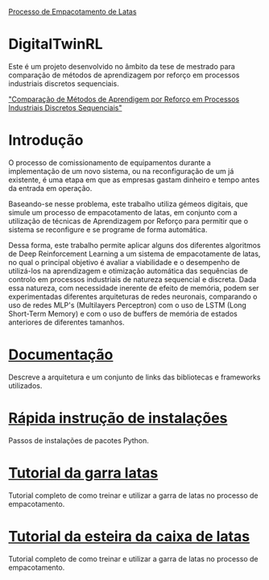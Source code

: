 
[Processo de Empacotamento de Latas ](Tutorials/Videos/Reference.mkv)

# DigitalTwinRL
 Este é um projeto desenvolvido no âmbito da tese de mestrado para comparação de métodos de aprendizagem por reforço em processos industriais discretos sequenciais.

 ["Comparação de Métodos de Aprendigem por Reforço em Processos Industriais Discretos Sequenciais"](Thesis/dissertation.pdf)
  
# Introdução
 O processo de comissionamento de equipamentos durante a implementação de um novo sistema, ou na reconfiguração de um já existente, é uma etapa em que as empresas gastam dinheiro e tempo antes da entrada em operação. 
 
 Baseando-se nesse problema, este trabalho utiliza gémeos digitais, que simule um processo de empacotamento de latas, em conjunto com a utilização de técnicas de Aprendizagem por Reforço para permitir que o sistema se reconfigure e se programe de forma automática. 

  Dessa forma, este trabalho permite aplicar alguns dos diferentes algoritmos de Deep Reinforcement Learning a um sistema de empacotamente de latas, no qual o principal objetivo é avaliar a viabilidade e o desempenho de utilizá-los na aprendizagem e otimização automática das sequências de controlo em processos industriais de natureza sequencial e discreta. Dada essa natureza, com necessidade inerente de efeito de memória, podem ser  experimentadas diferentes arquiteturas de redes neuronais, comparando o uso de redes MLP's (Multilayers Perceptron) com o uso de LSTM (Long Short-Term Memory) e com o uso de buffers de memória de estados anteriores de diferentes tamanhos. 
  
 # [Documentação](Tutorials/documentation_tutorial.md)
Descreve a arquitetura e um conjunto de links das bibliotecas e frameworks utilizados.

# [Rápida instrução de instalações](Tutorials/quick_setup.md)
Passos de instalações de pacotes Python. 

# [Tutorial da garra latas](Tutorials/handling_tutorial.md)
Tutorial completo de como treinar e utilizar a garra de latas no processo de empacotamento.  

# [Tutorial da esteira da caixa de latas](Tutorials/boxconveyor_tutorial.md)
Tutorial completo de como treinar e utilizar a garra de latas no processo de empacotamento.




